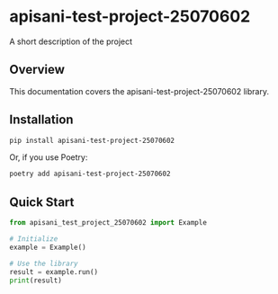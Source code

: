 # apisani-test-project-25070602

A short description of the project

## Overview

This documentation covers the apisani-test-project-25070602 library.

## Installation

```bash
pip install apisani-test-project-25070602
```

Or, if you use Poetry:

```bash
poetry add apisani-test-project-25070602
```

## Quick Start

```python
from apisani_test_project_25070602 import Example

# Initialize
example = Example()

# Use the library
result = example.run()
print(result)
```
